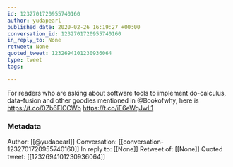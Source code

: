 ```yaml
---
id: 1232701720955740160
author: yudapearl
published_date: 2020-02-26 16:19:27 +00:00
conversation_id: 1232701720955740160
in_reply_to: None
retweet: None
quoted_tweet: 1232694101230936064
type: tweet
tags:

---
```


For readers who are asking about software tools to implement do-calculus, data-fusion and other goodies mentioned in @Bookofwhy, here is https://t.co/0Zb6FlCCWb https://t.co/iE6eWqJwL1

### Metadata

Author: [[@yudapearl]]
Conversation: [[conversation-1232701720955740160]]
In reply to: [[None]]
Retweet of: [[None]]
Quoted tweet: [[1232694101230936064]]
